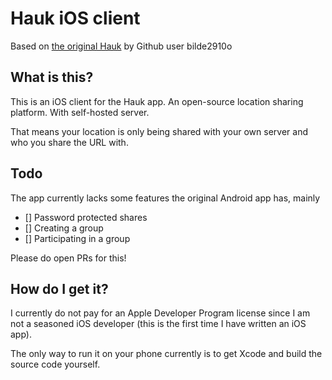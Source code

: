# Hauk iOS client

Based on [the original Hauk](https://github.com/bilde2910/Hauk) by Github user bilde2910o

## What is this?

This is an iOS client for the Hauk app. An open-source location sharing platform. With self-hosted server.

That means your location is only being shared with your own server and who you share the URL with.

## Todo

The app currently lacks some features the original Android app has, mainly

- [] Password protected shares
- [] Creating a group
- [] Participating in a group

Please do open PRs for this!

## How do I get it?
I currently do not pay for an Apple Developer Program license since I am not a seasoned iOS developer (this is the first time I have written an iOS app).

The only way to run it on your phone currently is to get Xcode and build the source code yourself.
